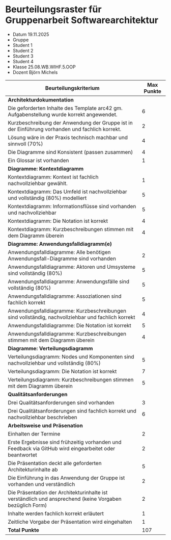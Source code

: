 # Beurteilungsraster für Gruppenarbeit Softwarearchitektur		
		
* Datum	19.11.2025
* Gruppe
* Student 1
* Student 2
* Student 3
* Student 4
* Klasse 25.08.WB.WIHF.5.OOP
* Dozent Björn Michels	
		
| Beurteilungskriterium | Max Punkte | 
| --- | --- |
| **Architekturdokumentation**| | 	
| Die geforderten Inhalte des Template arc42 gm. Aufgabenstellung wurde korrekt angewendet.|	6	| 
| Kurzbeschreibung der Anwendung der Gruppe ist in der Einführung vorhanden und fachlich korrekt.|	2	| 
| Lösung wäre in der Praxis technisch machbar und sinnvoll (70%)	|4	| 
| Die Diagramme sind Konsistent (passen zusammen)	|4	| 
| Ein Glossar ist vorhanden	|1	| 
| **Diagramme: Kontextdiagramm**		|| 
| Kontextdiagramm: Kontext ist fachlich nachvollziehbar gewählt.|	1	| 
| Kontextdiagramm: Das Umfeld ist nachvollziehbar und vollständig (80%) modelliert	|5	| 
| Kontextdiagramm: Informationsflüsse sind vorhanden und nachvollziehbar	|5	| 
| Kontextdiagramm: Die Notation ist korrekt	|4	| 
| Kontextdiagramm: Kurzbeschreibungen stimmen mit dem Diagramm überein	|4	| 
| **Diagramme: Anwendungsfalldiagramm(e)**		|| 
| Anwendungsfalldiagramme: Alle benötigen Anwendungsfall-Diagramme sind vorhanden	|2	| 
| Anwendungsfalldiagramme: Aktoren und Umsysteme sind vollständig (80%)|5	| 
| Anwendungsfalldiagramme: Anwendungsfälle sind vollständig (80%)	|5	| 
| Anwendungsfalldiagramme: Assoziationen sind fachlich korrekt	|5	| 
| Anwendungsfalldiagramme: Kurzbeschreibungen sind vollständig, nachvollziehbar und fachlich korrekt	|4	| 
| Anwendungsfalldiagramme: Die Notation ist korrekt	|5	| 
| Anwendungsfalldiagramme: Kurzbeschreibungen stimmen mit dem Diagramm überein	|4	| 
| **Diagramme: Verteilungsdiagramm**	|	| 
| Verteilungsdiagramm: Nodes und Komponenten sind nachvollziehbar und vollständig (80%)	|5	| 
| Verteilungsdiagramm: Die Notation ist korrekt	|7	| 
| Verteilungsdiagramm: Kurzbeschreibungen stimmen mit dem Diagramm überein	|5	| 
| **Qualitätsanforderungen**	|	| 
| Drei Qualitätsanforderungen sind vorhanden	|3	| 
| Drei Qualitätsanforderungen sind fachlich korrekt und nachvollziehbar beschrieben	|6	| 
| **Arbeitsweise und Präsenation**	|	| 
| Einhalten der Termine 	|2	| 
| Erste Ergebnisse sind frühzeitig vorhanden und Feedback via GitHub wird eingearbeitet oder beantwortet	|2	| 
| Die Präsentation deckt alle geforderten Architekturinhalte ab	|5	| 
| Die Einführung in das Anwendung der Gruppe ist vorhanden und verständlich	|2	| 
| Die Präsentation der Architekturinhalte ist verständlich und ansprechend (keine Vorgaben bezüglich Form)	|2	| 
| Inhalte werden fachlich korrekt erläutert	|1	| 
| Zeitliche Vorgabe der Präsentation wird eingehalten	|1	| 
| **Total Punkte** |	107	|
